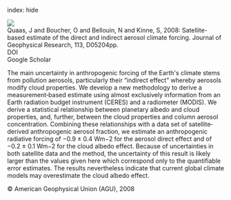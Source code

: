 index: hide

<div class="Citation">
    <div class="Citation-thumb CitationThumb-linked"  data-href="https://doi.org/10.1029/2007jd008962">
      <img src="https://static.claimspace.cloud/climate-study-static/refs/thumbs/7/Quaas_et_al_2008-thumb.png" />
    </div>

  <div class="Citation-body">
    <div class="Citation-text">Quaas, J and Boucher, O and Bellouin, N and Kinne, S, 2008: Satellite-based estimate of the direct and indirect aerosol climate forcing. <span class="Article-journal">Journal of Geophysical Research, </span><span class="Article-volume">113, </span>D05204pp.</div>
    <div class="Citation-links">
      <div class="CitationLink" data-href="https://doi.org/10.1029/2007jd008962">
        <div class="CitationLink-icon CitationLink-Doi"></div>
        <div class="CitationLink-text">DOI</div>
      </div>
      <div class="CitationLink" data-href="https://scholar.google.com/scholar?q=10.1029/2007jd008962">
        <div class="CitationLink-icon CitationLink-Scholar"></div>
        <div class="CitationLink-text">Google Scholar</div>
      </div>
    </div>
  </div>
</div>

The main uncertainty in anthropogenic forcing of the Earth's climate stems from pollution aerosols, particularly their “indirect effect” whereby aerosols modify cloud properties. We develop a new methodology to derive a measurement‐based estimate using almost exclusively information from an Earth radiation budget instrument (CERES) and a radiometer (MODIS). We derive a statistical relationship between planetary albedo and cloud properties, and, further, between the cloud properties and column aerosol concentration. Combining these relationships with a data set of satellite‐derived anthropogenic aerosol fraction, we estimate an anthropogenic radiative forcing of −0.9 ± 0.4 Wm−2 for the aerosol direct effect and of −0.2 ± 0.1 Wm−2 for the cloud albedo effect. Because of uncertainties in both satellite data and the method, the uncertainty of this result is likely larger than the values given here which correspond only to the quantifiable error estimates. The results nevertheless indicate that current global climate models may overestimate the cloud albedo effect.

<div class="Citation-copy">
&copy; American Geophysical Union (AGU), 2008
</div>
